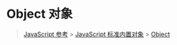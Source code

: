 # Object 对象

> [JavaScript 参考](https://developer.mozilla.org/zh-CN/docs/Web/JavaScript/Reference) > [JavaScript 标准内置对象](https://developer.mozilla.org/zh-CN/docs/Web/JavaScript/Reference/Global_Objects) > [Object](https://developer.mozilla.org/zh-CN/docs/Web/JavaScript/Reference/Global_Objects/Object)

